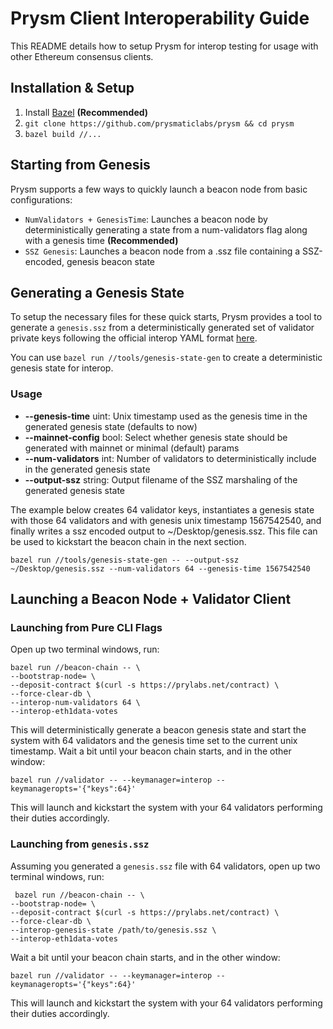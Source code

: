 # Prysm Client Interoperability Guide

This README details how to setup Prysm for interop testing for usage with other Ethereum consensus clients.

## Installation & Setup

1. Install [Bazel](https://docs.bazel.build/versions/master/install.html) **(Recommended)**
2. `git clone https://github.com/prysmaticlabs/prysm && cd prysm`
3. `bazel build //...`

## Starting from Genesis

Prysm supports a few ways to quickly launch a beacon node from basic configurations:

- `NumValidators + GenesisTime`: Launches a beacon node by deterministically generating a state from a num-validators flag along with a genesis time **(Recommended)**
- `SSZ Genesis`: Launches a beacon node  from a .ssz file containing a SSZ-encoded, genesis beacon state

## Generating a Genesis State

To setup the necessary files for these quick starts, Prysm provides a tool to generate a `genesis.ssz` from
a deterministically generated set of validator private keys following the official interop YAML format 
[here](https://github.com/ethereum/eth2.0-pm/blob/master/interop/mocked_start).

You can use `bazel run //tools/genesis-state-gen` to create a deterministic genesis state for interop.

### Usage

- **--genesis-time** uint: Unix timestamp used as the genesis time in the generated genesis state (defaults to now)
- **--mainnet-config** bool: Select whether genesis state should be generated with mainnet or minimal (default) params
- **--num-validators** int: Number of validators to deterministically include in the generated genesis state
- **--output-ssz** string: Output filename of the SSZ marshaling of the generated genesis state

The example below creates 64 validator keys, instantiates a genesis state with those 64 validators and with genesis unix timestamp 1567542540,
and finally writes a ssz encoded output to ~/Desktop/genesis.ssz. This file can be used to kickstart the beacon chain in the next section.

```
bazel run //tools/genesis-state-gen -- --output-ssz ~/Desktop/genesis.ssz --num-validators 64 --genesis-time 1567542540
```

## Launching a Beacon Node + Validator Client

### Launching from Pure CLI Flags

Open up two terminal windows, run:

```
bazel run //beacon-chain -- \
--bootstrap-node= \
--deposit-contract $(curl -s https://prylabs.net/contract) \
--force-clear-db \
--interop-num-validators 64 \
--interop-eth1data-votes
```

This will deterministically generate a beacon genesis state and start
the system with 64 validators and the genesis time set to the current unix timestamp.
Wait a bit until your beacon chain starts, and in the other window:

```
bazel run //validator -- --keymanager=interop --keymanageropts='{"keys":64}'
```

This will launch and kickstart the system with your 64 validators performing their duties accordingly.

### Launching from `genesis.ssz`

Assuming you generated a `genesis.ssz` file with 64 validators, open up two terminal windows, run:

```
 bazel run //beacon-chain -- \
--bootstrap-node= \
--deposit-contract $(curl -s https://prylabs.net/contract) \
--force-clear-db \
--interop-genesis-state /path/to/genesis.ssz \
--interop-eth1data-votes
```

Wait a bit until your beacon chain starts, and in the other window:

```
bazel run //validator -- --keymanager=interop --keymanageropts='{"keys":64}'
```

This will launch and kickstart the system with your 64 validators performing their duties accordingly.
